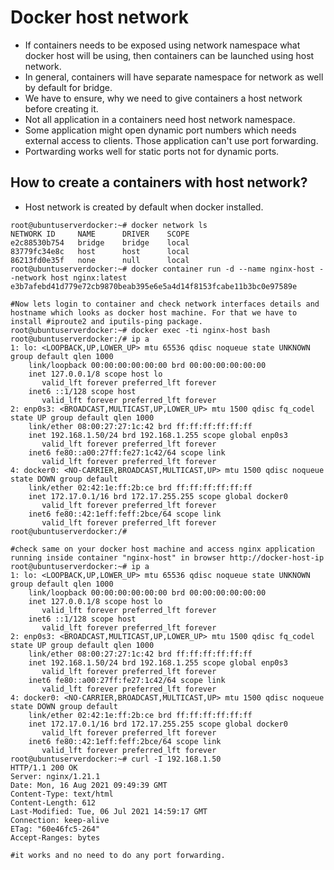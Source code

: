 # Docker host network
- If containers needs to be exposed using network namespace what docker host will be using, then containers can be launched using host network.
- In general, containers will have separate namespace for network as well by default for bridge.
- We have to ensure, why we need to give containers a host network before creating it.
- Not all application in a containers need host network namespace.
- Some application might open dynamic port numbers which needs external access to clients. Those application can't use port forwarding.
- Portwarding works well for static ports not for dynamic ports.

## How to create a containers with host network?
- Host network is created by default when docker installed.
```
root@ubuntuserverdocker:~# docker network ls
NETWORK ID     NAME      DRIVER    SCOPE
e2c88530b754   bridge    bridge    local
83779fc34e8c   host      host      local
86213fd0e35f   none      null      local
root@ubuntuserverdocker:~# docker container run -d --name nginx-host --network host nginx:latest
e3b7afebd41d779e72cb9870beab395e6e5a4d14f8153fcabe11b3bc0e97589e

#Now lets login to container and check network interfaces details and hostname which looks as docker host machine. For that we have to install #iproute2 and iputils-ping package.
root@ubuntuserverdocker:~# docker exec -ti nginx-host bash
root@ubuntuserverdocker:/# ip a
1: lo: <LOOPBACK,UP,LOWER_UP> mtu 65536 qdisc noqueue state UNKNOWN group default qlen 1000
    link/loopback 00:00:00:00:00:00 brd 00:00:00:00:00:00
    inet 127.0.0.1/8 scope host lo
       valid_lft forever preferred_lft forever
    inet6 ::1/128 scope host
       valid_lft forever preferred_lft forever
2: enp0s3: <BROADCAST,MULTICAST,UP,LOWER_UP> mtu 1500 qdisc fq_codel state UP group default qlen 1000
    link/ether 08:00:27:27:1c:42 brd ff:ff:ff:ff:ff:ff
    inet 192.168.1.50/24 brd 192.168.1.255 scope global enp0s3
       valid_lft forever preferred_lft forever
    inet6 fe80::a00:27ff:fe27:1c42/64 scope link
       valid_lft forever preferred_lft forever
4: docker0: <NO-CARRIER,BROADCAST,MULTICAST,UP> mtu 1500 qdisc noqueue state DOWN group default
    link/ether 02:42:1e:ff:2b:ce brd ff:ff:ff:ff:ff:ff
    inet 172.17.0.1/16 brd 172.17.255.255 scope global docker0
       valid_lft forever preferred_lft forever
    inet6 fe80::42:1eff:feff:2bce/64 scope link
       valid_lft forever preferred_lft forever
root@ubuntuserverdocker:/#

#check same on your docker host machine and access nginx application running inside container "nginx-host" in browser http://docker-host-ip
root@ubuntuserverdocker:~# ip a
1: lo: <LOOPBACK,UP,LOWER_UP> mtu 65536 qdisc noqueue state UNKNOWN group default qlen 1000
    link/loopback 00:00:00:00:00:00 brd 00:00:00:00:00:00
    inet 127.0.0.1/8 scope host lo
       valid_lft forever preferred_lft forever
    inet6 ::1/128 scope host
       valid_lft forever preferred_lft forever
2: enp0s3: <BROADCAST,MULTICAST,UP,LOWER_UP> mtu 1500 qdisc fq_codel state UP group default qlen 1000
    link/ether 08:00:27:27:1c:42 brd ff:ff:ff:ff:ff:ff
    inet 192.168.1.50/24 brd 192.168.1.255 scope global enp0s3
       valid_lft forever preferred_lft forever
    inet6 fe80::a00:27ff:fe27:1c42/64 scope link
       valid_lft forever preferred_lft forever
4: docker0: <NO-CARRIER,BROADCAST,MULTICAST,UP> mtu 1500 qdisc noqueue state DOWN group default
    link/ether 02:42:1e:ff:2b:ce brd ff:ff:ff:ff:ff:ff
    inet 172.17.0.1/16 brd 172.17.255.255 scope global docker0
       valid_lft forever preferred_lft forever
    inet6 fe80::42:1eff:feff:2bce/64 scope link
       valid_lft forever preferred_lft forever
root@ubuntuserverdocker:~# curl -I 192.168.1.50
HTTP/1.1 200 OK
Server: nginx/1.21.1
Date: Mon, 16 Aug 2021 09:49:39 GMT
Content-Type: text/html
Content-Length: 612
Last-Modified: Tue, 06 Jul 2021 14:59:17 GMT
Connection: keep-alive
ETag: "60e46fc5-264"
Accept-Ranges: bytes

#it works and no need to do any port forwarding.
```
